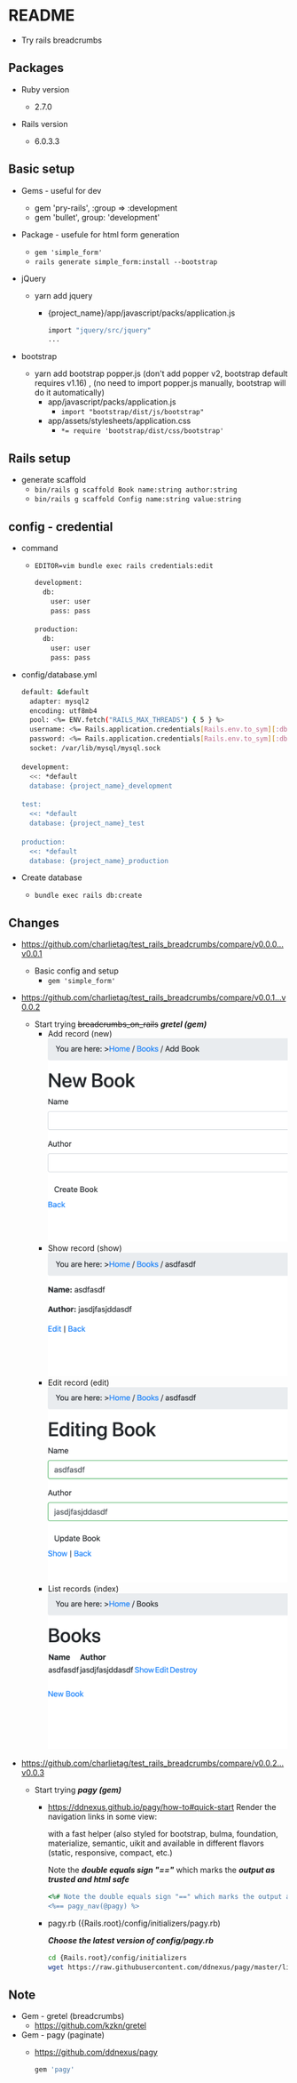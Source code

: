# README
* Try rails breadcrumbs

## Packages

* Ruby version
  * 2.7.0

* Rails version
  * 6.0.3.3

## Basic setup
* Gems - useful for dev
  * gem 'pry-rails', :group => :development
  * gem 'bullet', group: 'development'

* Package - usefule for html form generation
  * `gem 'simple_form'`
  * `rails generate simple_form:install --bootstrap`

* jQuery
  * yarn add jquery
    * {project_name}/app/javascript/packs/application.js

      ```bash
      import "jquery/src/jquery"
      ...
      ```

* bootstrap
  * yarn add bootstrap popper.js (don't add popper v2, bootstrap default requires v1.16) , (no need to import popper.js manually, bootstrap will do it automatically)
    * app/javascript/packs/application.js
      * `import "bootstrap/dist/js/bootstrap"`
    * app/assets/stylesheets/application.css
      * `*= require 'bootstrap/dist/css/bootstrap'`

## Rails setup

* generate scaffold
  * `bin/rails g scaffold Book name:string author:string`
  * `bin/rails g scaffold Config name:string value:string`


## config - credential

* command
  * `EDITOR=vim bundle exec rails credentials:edit`

    ```bash
    development:
      db:
        user: user
        pass: pass

    production:
      db:
        user: user
        pass: pass
    ```

* config/database.yml

  ```bash
  default: &default
    adapter: mysql2
    encoding: utf8mb4
    pool: <%= ENV.fetch("RAILS_MAX_THREADS") { 5 } %>
    username: <%= Rails.application.credentials[Rails.env.to_sym][:db][:user] %>
    password: <%= Rails.application.credentials[Rails.env.to_sym][:db][:pass] %>
    socket: /var/lib/mysql/mysql.sock

  development:
    <<: *default
    database: {project_name}_development

  test:
    <<: *default
    database: {project_name}_test

  production:
    <<: *default
    database: {project_name}_production
  ```

* Create database
  * `bundle exec rails db:create`

## Changes
* https://github.com/charlietag/test_rails_breadcrumbs/compare/v0.0.0...v0.0.1
  * Basic config and setup
    * `gem 'simple_form'`

* https://github.com/charlietag/test_rails_breadcrumbs/compare/v0.0.1...v0.0.2
  * Start trying ~~breadcrumbs_on_rails~~ ***gretel (gem)***
    * Add record (new)
      ![gretel_new](/screenshots/gretel_new.png)
    * Show record (show)
      ![gretel_show](/screenshots/gretel_show.png)
    * Edit record (edit)
      ![gretel_edit](/screenshots/gretel_edit.png)
    * List records (index)
      ![gretel_index](/screenshots/gretel_index.png)

* https://github.com/charlietag/test_rails_breadcrumbs/compare/v0.0.2...v0.0.3
  * Start trying ***pagy (gem)***
    * https://ddnexus.github.io/pagy/how-to#quick-start
      Render the navigation links in some view:

      with a fast helper (also styled for bootstrap, bulma, foundation, materialize, semantic, uikit and available in different flavors (static, responsive, compact, etc.)

      Note the ***double equals sign "=="*** which marks the ***output as trusted and html safe***

      ```ruby
      <%# Note the double equals sign "==" which marks the output as trusted and html safe: %>
      <%== pagy_nav(@pagy) %>
      ```

    * pagy.rb ({Rails.root}/config/initializers/pagy.rb)

      ***Choose the latest version of config/pagy.rb***

      ```bash
      cd {Rails.root}/config/initializers
      wget https://raw.githubusercontent.com/ddnexus/pagy/master/lib/config/pagy.rb
      ```

## Note
* Gem - gretel (breadcrumbs)
  * https://github.com/kzkn/gretel
* Gem - pagy (paginate)
  * https://github.com/ddnexus/pagy

    ```ruby
    gem 'pagy'
    ```
